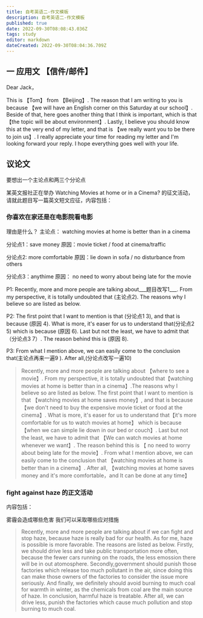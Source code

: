 ```yaml
---
title: 自考英语二-作文模板
description: 自考英语二-作文模板
published: true
date: 2022-09-30T08:08:43.036Z
tags: study
editor: markdown
dateCreated: 2022-09-30T08:04:36.709Z
---
```


## 一 应用文 【信件/邮件】

Dear Jack，

This is 【Tom】 from 【Beijing】. The reason that I am writing to you is because 【we will have an English corner on this Saturday at our school】. Beside of that, here goes another thing that I think is important, which is that 【the topic will be about environment】. Lastly, I believe you should know this at the very end of my letter, and that is 【we really want you to be there to join us】. I really appreciate your time for reading my letter and I'm looking forward your reply. I hope everything goes well with your life.


## 议论文

要想出一个主论点和两三个分论点

某英文报社正在举办 Watching Movies at home or in a Cinema? 的征文活动， 请就此题目写一篇英文短文应征，内容包括：

### 你喜欢在家还是在电影院看电影

理由是什么？
主论点： watching movies at home is better than in a cinema

分论点1：save money 原因：movie ticket / food at cinema/traffic

分论点2: more comfortable 原因：lie down in sofa / no disturbance from others

分论点3：anythime 原因： no need to worry about being late for the movie

P1: Recently, more and more people are talking about___题目改写1___. From my perspective, it is totally undoubted that (主论点2). The reasons why I believe so are listed as below.

P2: The first point that I want to mention is that (分论点1 3), and that is because (原因 4). What is more, it's easer for us to understand that(分论点2 5) which is because (原因 6). Last but not the least, we have to admit that （分论点3 7）. The reason behind this is (原因 8).

P3: From what I mention above, we can easily come to the conclusion that(主论点再来一遍9 ). After all,(分论点改写一遍10)



> Recently, more and more people are talking about 【where to see a movie】. From my perspective, it is totally undoubted that【watching movies at home is better than in a cinema】.The reasons why I believe so are listed as below.
> The first point that I want to mention is that 【watching movies at home saves money】, and that is because 【we don't need to buy the expensive movie ticket or food at the cinema】. What is more, it's easer for us to understand that【it's more comfortable for us to watch movies at home】 which is because 【when we can simple lie down in our bed or couch】. Last but not the least, we have to admit that 【We can watch movies at home whenever we want】. The reason behind this is 【 no need to worry about being late for the movie】.
> From what I mention above, we can easily come to the conclusion that 【watching movies at home is better than in a cinema】. After all, 【watching movies at home saves money and it's more comfortable，and It can be done at any time】


### fight against haze 的正文活动

内容包括：

雾霾会造成哪些危害
我们可以采取哪些应对措施
>  Recently, more and more people are talking about if we can fight and stop  haze, because haze is really bad for our health. As for me, haze is possible is more favorable. The reasons are listed as below. 
>  Firstly, we should drive less and take public transportation more often, because the fewer cars running on the roads, the less emossion there will be in out atomosphere. Secondly,government should punish those  factories which release too much pollutant in the air, since doing this can make those owners of the factories to consider the issue more seriously. And finally, we definitely should avoid burning to much coal for warmth in winter, as the chemicals from coal are the main source of haze.
>  In conclusion, harmful haze is treatable. After all, we can drive less, punish the factories which cause much pollution and stop burning to much coal.